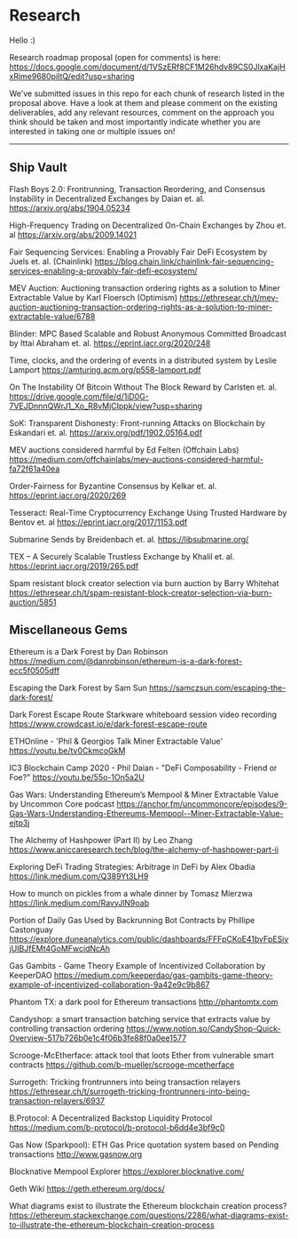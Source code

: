 # Research
Hello :)

Research roadmap proposal (open for comments) is here: https://docs.google.com/document/d/1VSzERf8CF1M26hdv89CS0JlxaKajHxRjme9680piItQ/edit?usp=sharing

We've submitted issues in this repo for each chunk of research listed in the proposal above. Have a look at them and please comment on the existing deliverables, add any relevant resources, comment on the approach you think should be taken and most importantly indicate whether you are interested in taking one or multiple issues on!

-----------------------------------------------------------

Ship Vault
-----
  

Flash Boys 2.0: Frontrunning, Transaction Reordering, and Consensus Instability in Decentralized Exchanges by Daian et. al. https://arxiv.org/abs/1904.05234

High-Frequency Trading on Decentralized On-Chain Exchanges by Zhou et. al https://arxiv.org/abs/2009.14021

Fair Sequencing Services: Enabling a Provably Fair DeFi Ecosystem by Juels et. al. (Chainlink) https://blog.chain.link/chainlink-fair-sequencing-services-enabling-a-provably-fair-defi-ecosystem/

MEV Auction: Auctioning transaction ordering rights as a solution to Miner Extractable Value by Karl Floersch (Optimism) https://ethresear.ch/t/mev-auction-auctioning-transaction-ordering-rights-as-a-solution-to-miner-extractable-value/6788

Blinder: MPC Based Scalable and Robust Anonymous Committed Broadcast by Ittai Abraham et. al. https://eprint.iacr.org/2020/248

Time, clocks, and the ordering of events in a distributed system by Leslie Lamport https://amturing.acm.org/p558-lamport.pdf

On The Instability Of Bitcoin Without The Block Reward by Carlsten et. al. https://drive.google.com/file/d/1iD0G-7VEJDnnnQWrJ1_Xo_R8vMjCIppk/view?usp=sharing

SoK: Transparent Dishonesty: Front-running Attacks on Blockchain by Eskandari et. al. https://arxiv.org/pdf/1902.05164.pdf

MEV auctions considered harmful by Ed Felten (Offchain Labs) https://medium.com/offchainlabs/mev-auctions-considered-harmful-fa72f61a40ea

Order-Fairness for Byzantine Consensus by Kelkar et. al. https://eprint.iacr.org/2020/269

Tesseract: Real-Time Cryptocurrency Exchange Using Trusted Hardware by Bentov et. al https://eprint.iacr.org/2017/1153.pdf

Submarine Sends by Breidenbach et. al. https://libsubmarine.org/

TEX – A Securely Scalable Trustless Exchange by Khalil et. al.  https://eprint.iacr.org/2019/265.pdf

Spam resistant block creator selection via burn auction by Barry Whitehat https://ethresear.ch/t/spam-resistant-block-creator-selection-via-burn-auction/5851

Miscellaneous Gems
--- 

Ethereum is a Dark Forest by Dan Robinson https://medium.com/@danrobinson/ethereum-is-a-dark-forest-ecc5f0505dff

Escaping the Dark Forest by Sam Sun https://samczsun.com/escaping-the-dark-forest/

Dark Forest Escape Route Starkware whiteboard session video recording https://www.crowdcast.io/e/dark-forest-escape-route

ETHOnline - 'Phil & Georgios Talk Miner Extractable Value' https://youtu.be/tv0CkmcoGkM

IC3 Blockchain Camp 2020 - Phil Daian - "DeFi Composability - Friend or Foe?" https://youtu.be/55o-1On5a2U

Gas Wars: Understanding Ethereum’s Mempool & Miner Extractable Value by Uncommon Core podcast https://anchor.fm/uncommoncore/episodes/9-Gas-Wars-Understanding-Ethereums-Mempool--Miner-Extractable-Value-ejtp3j

The Alchemy of Hashpower (Part II) by Leo Zhang https://www.aniccaresearch.tech/blog/the-alchemy-of-hashpower-part-ii

Exploring DeFi Trading Strategies: Arbitrage in DeFi by Alex Obadia https://link.medium.com/Q389Yt3LH9

How to munch on pickles from a whale dinner by Tomasz Mierzwa https://link.medium.com/RavyJlN9oab

Portion of Daily Gas Used by Backrunning Bot Contracts by Phillipe Castonguay 
https://explore.duneanalytics.com/public/dashboards/FFFpCKoE41bvFpESiyjUIBJfEMt4GoMFwcidNcAh

Gas Gambits - Game Theory Example of Incentivized Collaboration by KeeperDAO https://medium.com/keeperdao/gas-gambits-game-theory-example-of-incentivized-collaboration-9a42e9c9b867

Phantom TX: a dark pool for Ethereum transactions http://phantomtx.com

Candyshop: a smart transaction batching service that extracts value by controlling transaction ordering https://www.notion.so/CandyShop-Quick-Overview-517b726b0e1c4f06b3fe88f0a0ee1577

Scrooge-McEtherface: attack tool that loots Ether from vulnerable smart contracts https://github.com/b-mueller/scrooge-mcetherface

Surrogeth: Tricking frontrunners into being transaction relayers https://ethresear.ch/t/surrogeth-tricking-frontrunners-into-being-transaction-relayers/6937

B.Protocol: A Decentralized Backstop Liquidity Protocol https://medium.com/b-protocol/b-protocol-b6dd4e3bf9c0

Gas Now (Sparkpool): ETH Gas Price quotation system based on Pending transactions http://www.gasnow.org

Blocknative Mempool Explorer https://explorer.blocknative.com/

Geth Wiki https://geth.ethereum.org/docs/

What diagrams exist to illustrate the Ethereum blockchain creation process? https://ethereum.stackexchange.com/questions/2286/what-diagrams-exist-to-illustrate-the-ethereum-blockchain-creation-process


